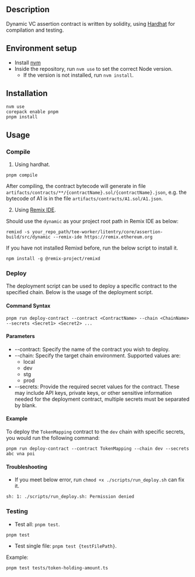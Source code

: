 ## Description

Dynamic VC assertion contract is written by solidity, using [Hardhat](https://hardhat.org) for compilation and testing.

## Environment setup

-   Install [nvm](https://github.com/nvm-sh/nvm)
-   Inside the repository, run `nvm use` to set the correct Node version.
    -   If the version is not installed, run `nvm install`.

## Installation

```shell
nvm use
corepack enable pnpm
pnpm install
```

## Usage

### Compile

1. Using hardhat.

```shell
pnpm compile
```

After compiling, the contract bytecode will generate in file `artifacts/contracts/**/{contractName}.sol/{contractName}.json`, e.g. the bytecode of A1 is in the file `artifacts/contracts/A1.sol/A1.json`.

2. Using [Remix IDE](https://remix.ethereum.org).

Should use the `dynamic` as your project root path in Remix IDE as below:

```shell
remixd -s your_repo_path/tee-worker/litentry/core/assertion-build/src/dynamic --remix-ide https://remix.ethereum.org
```

If you have not installed Remixd before, run the below script to install it.

```shell
npm install -g @remix-project/remixd
```

### Deploy

The deployment script can be used to deploy a specific contract to the specified chain. Below is the usage of the deployment script.

#### Command Syntax

```shell
pnpm run deploy-contract --contract <ContractName> --chain <ChainName> --secrets <Secret1> <Secret2> ...
```

#### Parameters

-   --contract: Specify the name of the contract you wish to deploy.
-   --chain: Specify the target chain environment. Supported values are:
    -   local
    -   dev
    -   stg
    -   prod
-   --secrets: Provide the required secret values for the contract. These may include API keys, private keys, or other sensitive information needed for the deployment contract, multiple secrets must be separated by blank.

#### Example

To deploy the `TokenMapping` contract to the `dev` chain with specific secrets, you would run the following command:

```shell
pnpm run deploy-contract --contract TokenMapping --chain dev --secrets abc vna poi
```

#### Troubleshooting

-   If you meet below error, run `chmod +x ./scripts/run_deploy.sh` can fix it.

```plain
sh: 1: ./scripts/run_deploy.sh: Permission denied
```

### Testing

-   Test all: `pnpm test`.

```shell
pnpm test
```

-   Test single file: `pnpm test {testFilePath}`.

Example:

```shell
pnpm test tests/token-holding-amount.ts
```
